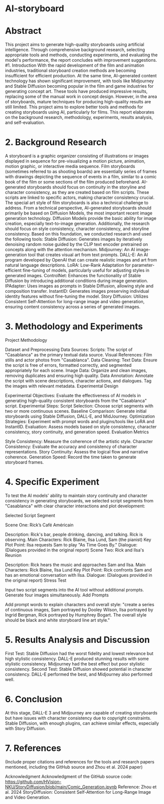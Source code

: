 # AI-storyboard
# Abstract
This project aims to generate high-quality storyboards using artificial intelligence. Through comprehensive background research, selecting appropriate tools and methods, conducting experiments, and evaluating the model's performance, the report concludes with improvement suggestions.
#1. Introduction
With the rapid development of the film and animation industries, traditional storyboard creation methods are becoming insufficient for efficient production. At the same time, AI-generated content technology has shown significant improvement, with tools like Midjourney and Stable Diffusion becoming popular in the film and game industries for generating concept art. These tools have produced impressive results, replacing some of the manual work in concept design. However, in the area of storyboards, mature techniques for producing high-quality results are still limited. This project aims to explore better tools and methods for creating storyboards using AI, particularly for films. This report elaborates on the background research, methodology, experiments, results analysis, and self-evaluation.

# 2. Background Research
A storyboard is a graphic organizer consisting of illustrations or images displayed in sequence for pre-visualizing a motion picture, animation, motion graphic, or interactive media sequence. Film storyboards (sometimes referred to as shooting boards) are essentially series of frames with drawings depicting the sequence of events in a film, similar to a comic book of the film or some sections of the film produced beforehand.
AI-generated storyboards should focus on continuity in the storyline and character consistency, as they are created based on film scripts. These scripts are linked to specific actors, making character consistency crucial. The special art style of film storyboards is also a technical challenge to address.
From a technical perspective, AI-generated storyboards should primarily be based on Diffusion Models, the most important recent image generation technology. Diffusion Models provide the basic ability for image creation, especially text-to-image generation. Additionally, the research should focus on style consistency, character consistency, and storyline consistency.
Based on this foundation, we conducted research and used the following tools:
Stable Diffusion: Generates images by iteratively denoising random noise guided by the CLIP text encoder pretrained on concepts along with the attention mechanism.
Midjourney: An AI image-generation tool that creates visual art from text prompts.
DALL-E: An AI program developed by OpenAI that can create realistic images and art from natural language descriptions.
LoRA: Low-Rank Adaptation for parameter-efficient fine-tuning of models, particularly useful for adjusting styles in generated images.
ControlNet: Enhances the functionality of Stable Diffusion by introducing additional conditions during image generation.
IPAdapter: Uses images as prompts in Stable Diffusion, allowing style and composition transfer.
InstantID: Generates images preserving individual identity features without fine-tuning the model.
Story Diffusion: Utilizes Consistent Self-Attention for long-range image and video generation, ensuring content consistency across a series of generated images.

# 3. Methodology and Experiments

Project Methodology

Dataset and Preprocessing
Data Sources:
Scripts: The script of "Casablanca" as the primary textual data source.
Visual References: Film stills and actor photos from "Casablanca".
Data Cleaning:
Text Data: Ensure the script is free of errors, formatted correctly, and segmented appropriately for each scene.
Image Data: Organize and clean images, removing duplicates and ensuring high quality.
Data Annotation:
Annotate the script with scene descriptions, character actions, and dialogues.
Tag the images with relevant metadata.
Experimental Design

Experimental Objectives:
Evaluate the effectiveness of AI models in generating high-quality consistent storyboards from the "Casablanca" script.
Experimental Steps:
Script Selection: Choose script segments with two or more continuous scenes.
Baseline Comparison: Generate initial storyboards using Stable Diffusion, DALL-E, and MidJourney.
Optimization Strategies: Experiment with prompt words and plugins/tools like LoRA and InstantID.
Evaluation: Assess models based on style consistency, character consistency, story continuity, and generation speed.
Evaluation Metrics

Style Consistency: Measure the coherence of the artistic style.
Character Consistency: Evaluate the accuracy and consistency of character representations.
Story Continuity: Assess the logical flow and narrative coherence.
Generation Speed: Record the time taken to generate storyboard frames.

# 4. Specific Experiment

To test the AI models' ability to maintain story continuity and character consistency in generating storyboards, we selected script segments from "Casablanca" with clear character interactions and plot development:

Selected Script Segment

Scene One: Rick’s Café Américain

Description: Rick's bar, people drinking, dancing, and talking. Rick is observing.
Main Characters: Rick Blaine, Ilsa Lund, Sam (the pianist)
Key Plot Point: Ilsa requests Sam to play "As Time Goes By."
Dialogue: (Dialogues provided in the original report)
Scene Two: Rick and Ilsa's Reunion

Description: Rick hears the music and approaches Sam and Ilsa.
Main Characters: Rick Blaine, Ilsa Lund
Key Plot Point: Rick confronts Sam and has an emotional conversation with Ilsa.
Dialogue: (Dialogues provided in the original report)
Stress Test

Input two script segments into the AI tool without additional prompts.
Generate four images simultaneously.
Add Prompts

Add prompt words to explain characters and overall style: "create a series of continuous images, Sam portrayed by Dooley Wilson, Ilsa portrayed by Ingrid Bergman, Rick portrayed by Humphrey Bogart. The overall style should be black and white storyboard line art style."

# 5. Results Analysis and Discussion

First Test: Stable Diffusion had the worst fidelity and lowest relevance but high stylistic consistency. DALL-E produced stunning results with some stylistic consistency. Midjourney had the best effect but poor stylistic consistency.
Second Test: Stable Diffusion showed potential in character consistency. DALL-E performed the best, and Midjourney also performed well.

# 6. Conclusion
At this stage, DALL-E 3 and Midjourney are capable of creating storyboards but have issues with character consistency due to copyright constraints. Stable Diffusion, with enough plugins, can achieve similar effects, especially with Story Diffusion.

# 7. References
(Include proper citations and references for the tools and research papers mentioned, including the GitHub source and Zhou et al. 2024 paper)

Acknowledgment
Acknowledgment of the GitHub source code: https://github.com/HVision-NKU/StoryDiffusion/blob/main/Comic_Generation.ipynb
Reference: Zhou et al. 2024 StoryDiffusion: Consistent Self-Attention for Long-Range Image and Video Generation.
